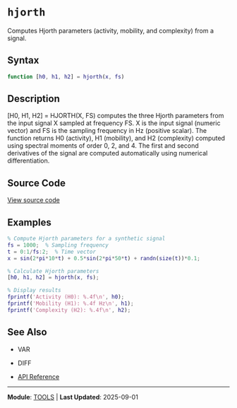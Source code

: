 # `hjorth`

Computes Hjorth parameters (activity, mobility, and complexity) from a signal.

## Syntax

```matlab
function [h0, h1, h2] = hjorth(x, fs)
```

## Description

[H0, H1, H2] = HJORTH(X, FS) computes the three Hjorth parameters from the input signal X sampled at frequency FS. X is the input signal (numeric vector) and FS is the sampling frequency in Hz (positive scalar). The function returns H0 (activity), H1 (mobility), and H2 (complexity) computed using spectral moments of order 0, 2, and 4. The first and second derivatives of the signal are computed automatically using numerical differentiation.

## Source Code

[View source code](https://github.com/BSICoS/biosigmat/tree/main/src/tools/hjorth.m)

## Examples

```matlab
% Compute Hjorth parameters for a synthetic signal
fs = 1000;  % Sampling frequency
t = 0:1/fs:2;  % Time vector
x = sin(2*pi*10*t) + 0.5*sin(2*pi*50*t) + randn(size(t))*0.1;

% Calculate Hjorth parameters
[h0, h1, h2] = hjorth(x, fs);

% Display results
fprintf('Activity (H0): %.4f\n', h0);
fprintf('Mobility (H1): %.4f Hz\n', h1);
fprintf('Complexity (H2): %.4f\n', h2);
```

## See Also

- VAR
- DIFF

- [API Reference](../index.md)

---

**Module**: [TOOLS](index.md) | **Last Updated**: 2025-09-01
